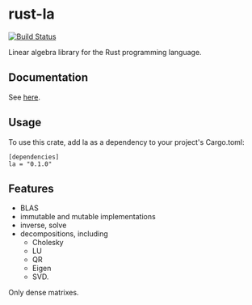 # rust-la

[![Build Status](https://travis-ci.org/xasmx/rust-la.svg?branch=master)](https://travis-ci.org/xasmx/rust-la)

Linear algebra library for the Rust programming language.

## Documentation

See [here](http://xasmx.github.io/rust-la/doc/la/index.html).

## Usage

To use this crate, add la as a dependency to your project's Cargo.toml:

```
[dependencies]
la = "0.1.0"
```

## Features

* BLAS
* immutable and mutable implementations
* inverse, solve
* decompositions, including
  * Cholesky
  * LU
  * QR
  * Eigen
  * SVD.

Only dense matrixes.

